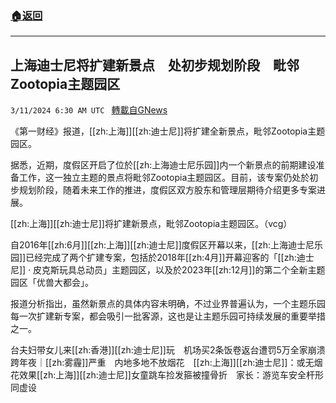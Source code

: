 ###  [:house:返回](README.md)
---


## 上海迪士尼将扩建新景点　处初步规划阶段　毗邻Zootopia主题园区
`3/11/2024 6:30 AM UTC ` [轉載自GNews](https://gnews.org/articles/2383455)

《第一财经》报道，[[zh:上海]][[zh:迪士尼]]将扩建全新景点，毗邻Zootopia主题园区。

据悉，近期，度假区开启了位於[[zh:上海迪士尼乐园]]内一个新景点的前期建设准备工作，这一独立主题的景点将毗邻Zootopia主题园区。目前，该专案仍处於初步规划阶段，随着未来工作的推进，度假区双方股东和管理层期待介绍更多专案进展。

[[zh:上海]][[zh:迪士尼]]将扩建新景点，毗邻Zootopia主题园区。（vcg）

自2016年[[zh:6月]][[zh:上海]][[zh:迪士尼]]度假区开幕以来，[[zh:上海迪士尼乐园]]已经完成了两个扩建专案，包括於2018年[[zh:4月]]开幕迎客的「[[zh:迪士尼]] · 皮克斯玩具总动员」主题园区，以及於2023年[[zh:12月]]的第二个全新主题园区「优兽大都会」。

报道分析指出，虽然新景点的具体内容未明确，不过业界普遍认为，一个主题乐园每一次扩建新专案，都会吸引一批客源，这也是让主题乐园可持续发展的重要举措之一。

台夫妇带女儿来[[zh:香港]][[zh:迪士尼]]玩　机场买2条饭卷返台遭罚5万全家崩溃跨年夜｜[[zh:雾霾]]严重　内地多地不放烟花　[[zh:上海]][[zh:迪士尼]]：或无烟花效果[[zh:上海]][[zh:迪士尼]]女童跳车捡发箍被撞骨折　家长：游览车安全杆形同虚设
